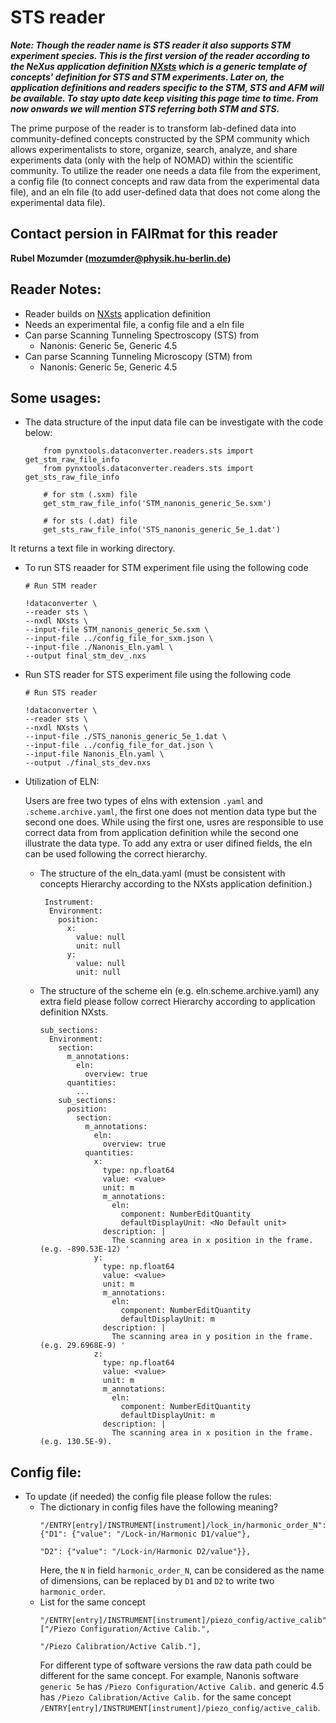 # STS reader
***Note: Though the reader name is STS reader it also supports STM experiment species. This is the first version of the reader according to the NeXus application definition [NXsts](https://github.com/FAIRmat-NFDI/nexus_definitions/blob/fairmat/contributed_definitions/NXsts.nxdl.xml) which is a generic template of concepts' definition for STS and STM experiments. Later on, the application definitions and readers specific to the STM, STS and AFM will be available. To stay upto date keep visiting this page time to time. From now onwards we will mention STS referring both STM and STS.***

The prime purpose of the reader is to transform lab-defined data into community-defined concepts constructed by the SPM community which allows experimentalists to store, organize, search, analyze, and share experiments data (only with the help of NOMAD) within the scientific community. To utilize the reader one needs a data file from the experiment, a config file (to connect concepts and raw data from the experimental data file), and an eln file (to add user-defined data that does not come along the experimental data file).
## Contact persion in FAIRmat for this reader
**Rubel Mozumder (mozumder@physik.hu-berlin.de)**

## Reader Notes:
- Reader builds on [NXsts](https://github.com/FAIRmat-NFDI/nexus_definitions/blob/fairmat/contributed_definitions/NXsts.nxdl.xml) application definition
- Needs an experimental file, a config file and a eln file
- Can parse Scanning Tunneling Spectroscopy (STS) from
    - Nanonis: Generic 5e, Generic 4.5
- Can parse Scanning Tunneling Microscopy (STM) from
    - Nanonis: Generic 5e, Generic 4.5

## Some usages:
- The data structure of the input data file can be investigate with the code below:
    ```
        from pynxtools.dataconverter.readers.sts import get_stm_raw_file_info
        from pynxtools.dataconverter.readers.sts import get_sts_raw_file_info

        # for stm (.sxm) file
        get_stm_raw_file_info('STM_nanonis_generic_5e.sxm')

        # for sts (.dat) file
        get_sts_raw_file_info('STS_nanonis_generic_5e_1.dat')
    ```
It returns a text file in working directory.

- To run STS reaader for STM experiment file using the following code
    ```
    # Run STM reader

    !dataconverter \
    --reader sts \
    --nxdl NXsts \
    --input-file STM_nanonis_generic_5e.sxm \
    --input-file ../config_file_for_sxm.json \
    --input-file ./Nanonis_Eln.yaml \
    --output final_stm_dev_.nxs
    ```

- Run STS reader for STS experiment file using the following code
    ```
    # Run STS reader

    !dataconverter \
    --reader sts \
    --nxdl NXsts \
    --input-file ./STS_nanonis_generic_5e_1.dat \
    --input-file ../config_file_for_dat.json \
    --input-file Nanonis_Eln.yaml \
    --output ./final_sts_dev.nxs
    ```

- Utilization of ELN:

  Users are free two types of elns with extension `.yaml` and `.scheme.archive.yaml`, the first one does not mention data type but the second one does. While using the first one, usres are responsible to use correct data from from application definition while the second one illustrate the data type. To add any extra or user difined fields, the eln can be used following the correct hierarchy.
    - The structure of the eln_data.yaml (must be consistent with concepts Hierarchy according
    to the NXsts application definition.)
        ```
         Instrument:
          Environment:
            position:
              x:
                value: null
                unit: null
              y:
                value: null
                unit: null
        ```
     - The structure of the scheme eln (e.g. eln.scheme.archive.yaml) any extra field please follow correct Hierarchy according to application definition NXsts.
        ```
        sub_sections:
          Environment:
            section:
              m_annotations:
                eln:
                  overview: true
              quantities:
                ...
            sub_sections:
              position:
                section:
                  m_annotations:
                    eln:
                      overview: true
                  quantities:
                    x:
                      type: np.float64
                      value: <value>
                      unit: m
                      m_annotations:
                        eln:
                          component: NumberEditQuantity
                          defaultDisplayUnit: <No Default unit>
                      description: |
                        The scanning area in x position in the frame. (e.g. -890.53E-12) '
                    y:
                      type: np.float64
                      value: <value>
                      unit: m
                      m_annotations:
                        eln:
                          component: NumberEditQuantity
                          defaultDisplayUnit: m
                      description: |
                        The scanning area in y position in the frame. (e.g. 29.6968E-9) '
                    z:
                      type: np.float64
                      value: <value>
                      unit: m
                      m_annotations:
                        eln:
                          component: NumberEditQuantity
                          defaultDisplayUnit: m
                      description: |
                        The scanning area in x position in the frame. (e.g. 130.5E-9).

        ```
## Config file:
- To update (if needed) the config file please follow the rules:
  - The dictionary in config files have the following meaning?
    ```
    "/ENTRY[entry]/INSTRUMENT[instrument]/lock_in/harmonic_order_N": {"D1": {"value": "/Lock-in/Harmonic D1/value"},
                                                                      "D2": {"value": "/Lock-in/Harmonic D2/value"}},
    ```
    Here, the `N` in field `harmonic_order_N`, can be considered as the name of dimensions, can be replaced by `D1` and `D2` to  write two `harmonic_order`.
  - List for the same concept
    ```
    "/ENTRY[entry]/INSTRUMENT[instrument]/piezo_config/active_calib": ["/Piezo Configuration/Active Calib.",
                                                                       "/Piezo Calibration/Active Calib."],
    ```
    For different type of software versions the raw data path could be different for the same
    concept. For example, Nanonis software `generic 5e` has `/Piezo Configuration/Active Calib.`
    and generic 4.5 has `/Piezo Calibration/Active Calib.` for the same concept `/ENTRY[entry]/INSTRUMENT[instrument]/piezo_config/active_calib`.
